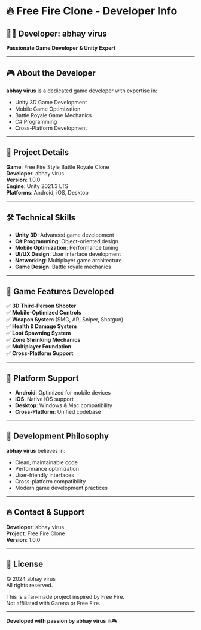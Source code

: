 # 🔥 Free Fire Clone - Developer Info

## 👨‍💻 **Developer: abhay virus**

**Passionate Game Developer & Unity Expert**

---

## 🎮 **About the Developer**

**abhay virus** is a dedicated game developer with expertise in:
- Unity 3D Game Development
- Mobile Game Optimization
- Battle Royale Game Mechanics
- C# Programming
- Cross-Platform Development

---

## 🚀 **Project Details**

**Game**: Free Fire Style Battle Royale Clone  
**Developer**: abhay virus  
**Version**: 1.0.0  
**Engine**: Unity 2021.3 LTS  
**Platforms**: Android, iOS, Desktop  

---

## 🛠️ **Technical Skills**

- **Unity 3D**: Advanced game development
- **C# Programming**: Object-oriented design
- **Mobile Optimization**: Performance tuning
- **UI/UX Design**: User interface development
- **Networking**: Multiplayer game architecture
- **Game Design**: Battle royale mechanics

---

## 🎯 **Game Features Developed**

✅ **3D Third-Person Shooter**  
✅ **Mobile-Optimized Controls**  
✅ **Weapon System** (SMG, AR, Sniper, Shotgun)  
✅ **Health & Damage System**  
✅ **Loot Spawning System**  
✅ **Zone Shrinking Mechanics**  
✅ **Multiplayer Foundation**  
✅ **Cross-Platform Support**  

---

## 📱 **Platform Support**

- **Android**: Optimized for mobile devices
- **iOS**: Native iOS support
- **Desktop**: Windows & Mac compatibility
- **Cross-Platform**: Unified codebase

---

## 🎨 **Development Philosophy**

**abhay virus** believes in:
- Clean, maintainable code
- Performance optimization
- User-friendly interfaces
- Cross-platform compatibility
- Modern game development practices

---

## 🔥 **Contact & Support**

**Developer**: abhay virus  
**Project**: Free Fire Clone  
**Version**: 1.0.0  

---

## 📄 **License**

© 2024 abhay virus  
All rights reserved.  

This is a fan-made project inspired by Free Fire.  
Not affiliated with Garena or Free Fire.

---

**Developed with passion by abhay virus** 🔥🎮

